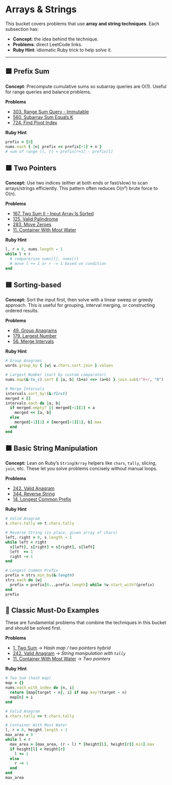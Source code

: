 # Arrays & Strings

This bucket covers problems that use **array and string techniques**.
Each subsection has:

- **Concept**: the idea behind the technique.
- **Problems**: direct LeetCode links.
- **Ruby Hint**: idiomatic Ruby trick to help solve it.

---

## 🟦 Prefix Sum

**Concept**: Precompute cumulative sums so subarray queries are O(1). Useful for range queries and balance problems.

**Problems**

- [303. Range Sum Query - Immutable](https://leetcode.com/problems/range-sum-query-immutable/)
- [560. Subarray Sum Equals K](https://leetcode.com/problems/subarray-sum-equals-k/)
- [724. Find Pivot Index](https://leetcode.com/problems/find-pivot-index/)

**Ruby Hint**

```ruby
prefix = [0]
nums.each { |n| prefix << prefix[-1] + n }
# sum of range [l, r] = prefix[r+1] - prefix[l]
```

## 🟩 Two Pointers

**Concept:** Use two indices (either at both ends or fast/slow) to scan arrays/strings efficiently.
This pattern often reduces O(n²) brute force to O(n).

**Problems**

- [167. Two Sum II - Input Array Is Sorted](https://leetcode.com/problems/two-sum-ii-input-array-is-sorted/)
- [125. Valid Palindrome](https://leetcode.com/problems/valid-palindrome/)
- [283. Move Zeroes](https://leetcode.com/problems/move-zeroes/)
- [11. Container With Most Water](https://leetcode.com/problems/container-with-most-water/)

**Ruby Hint**

```ruby
l, r = 0, nums.length - 1
while l < r
  # compare/use nums[l], nums[r]
  # move l += 1 or r -= 1 based on condition
end
```

## 🟨 Sorting-based

**Concept:** Sort the input first, then solve with a linear sweep or greedy approach.
This is useful for grouping, interval merging, or constructing ordered results.

**Problems**

- [49. Group Anagrams](https://leetcode.com/problems/group-anagrams/)
- [179. Largest Number](https://leetcode.com/problems/largest-number/)
- [56. Merge Intervals](https://leetcode.com/problems/merge-intervals/)

**Ruby Hint**

```ruby
# Group Anagrams
words.group_by { |w| w.chars.sort.join }.values

# Largest Number (sort by custom comparator)
nums.map(&:to_s).sort { |a, b| (b+a) <=> (a+b) }.join.sub(/^0+/, "0")

# Merge Intervals
intervals.sort_by!(&:first)
merged = []
intervals.each do |a, b|
  if merged.empty? || merged[-1][1] < a
    merged << [a, b]
  else
    merged[-1][1] = [merged[-1][1], b].max
  end
end
```

## 🟧 Basic String Manipulation

**Concept:** Lean on Ruby’s `String`/`Array` helpers like `chars`, `tally`, slicing, `join`, etc.
These let you solve problems concisely without manual loops.

**Problems**

- [242. Valid Anagram](https://leetcode.com/problems/valid-anagram/)
- [344. Reverse String](https://leetcode.com/problems/reverse-string/)
- [14. Longest Common Prefix](https://leetcode.com/problems/longest-common-prefix/)

**Ruby Hint**

```ruby
# Valid Anagram
s.chars.tally == t.chars.tally

# Reverse String (in place, given array of chars)
left, right = 0, s.length - 1
while left < right
  s[left], s[right] = s[right], s[left]
  left  += 1
  right -= 1
end

# Longest Common Prefix
prefix = strs.min_by(&:length)
strs.each do |w|
  prefix = prefix[0...prefix.length] while !w.start_with?(prefix)
end
prefix
```

## 📌 Classic Must-Do Examples

These are fundamental problems that combine the techniques in this bucket and should be solved first.

**Problems**

- [1. Two Sum](https://leetcode.com/problems/two-sum/) → _Hash map / two pointers hybrid_
- [242. Valid Anagram](https://leetcode.com/problems/valid-anagram/) → _String manipulation with `tally`_
- [11. Container With Most Water](https://leetcode.com/problems/container-with-most-water/) → _Two pointers_

**Ruby Hint**

```ruby
# Two Sum (hash map)
map = {}
nums.each_with_index do |n, i|
  return [map[target - n], i] if map.key?(target - n)
  map[n] = i
end

# Valid Anagram
s.chars.tally == t.chars.tally

# Container With Most Water
l, r = 0, height.length - 1
max_area = 0
while l < r
  max_area = [max_area, (r - l) * [height[l], height[r]].min].max
  if height[l] < height[r]
    l += 1
  else
    r -= 1
  end
end
max_area
```
